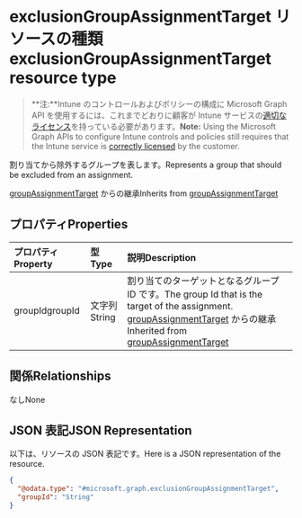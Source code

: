 # <a name="exclusiongroupassignmenttarget-resource-type"></a><span data-ttu-id="676e3-101">exclusionGroupAssignmentTarget リソースの種類</span><span class="sxs-lookup"><span data-stu-id="676e3-101">exclusionGroupAssignmentTarget resource type</span></span>

> <span data-ttu-id="676e3-102">**注:**Intune のコントロールおよびポリシーの構成に Microsoft Graph API を使用するには、これまでどおりに顧客が Intune サービスの[適切なライセンス](https://go.microsoft.com/fwlink/?linkid=839381)を持っている必要があります。</span><span class="sxs-lookup"><span data-stu-id="676e3-102">**Note:** Using the Microsoft Graph APIs to configure Intune controls and policies still requires that the Intune service is [correctly licensed](https://go.microsoft.com/fwlink/?linkid=839381) by the customer.</span></span>

<span data-ttu-id="676e3-103">割り当てから除外するグループを表します。</span><span class="sxs-lookup"><span data-stu-id="676e3-103">Represents a group that should be excluded from an assignment.</span></span>

<span data-ttu-id="676e3-104">[groupAssignmentTarget](../resources/intune_books_groupassignmenttarget.md) からの継承</span><span class="sxs-lookup"><span data-stu-id="676e3-104">Inherits from [groupAssignmentTarget](../resources/intune_books_groupassignmenttarget.md)</span></span>

## <a name="properties"></a><span data-ttu-id="676e3-105">プロパティ</span><span class="sxs-lookup"><span data-stu-id="676e3-105">Properties</span></span>
|<span data-ttu-id="676e3-106">プロパティ</span><span class="sxs-lookup"><span data-stu-id="676e3-106">Property</span></span>|<span data-ttu-id="676e3-107">型</span><span class="sxs-lookup"><span data-stu-id="676e3-107">Type</span></span>|<span data-ttu-id="676e3-108">説明</span><span class="sxs-lookup"><span data-stu-id="676e3-108">Description</span></span>|
|:---|:---|:---|
|<span data-ttu-id="676e3-109">groupId</span><span class="sxs-lookup"><span data-stu-id="676e3-109">groupId</span></span>|<span data-ttu-id="676e3-110">文字列</span><span class="sxs-lookup"><span data-stu-id="676e3-110">String</span></span>|<span data-ttu-id="676e3-111">割り当てのターゲットとなるグループ ID です。</span><span class="sxs-lookup"><span data-stu-id="676e3-111">The group Id that is the target of the assignment.</span></span> <span data-ttu-id="676e3-112">[groupAssignmentTarget](../resources/intune_books_groupassignmenttarget.md) からの継承</span><span class="sxs-lookup"><span data-stu-id="676e3-112">Inherited from [groupAssignmentTarget](../resources/intune_books_groupassignmenttarget.md)</span></span>|

## <a name="relationships"></a><span data-ttu-id="676e3-113">関係</span><span class="sxs-lookup"><span data-stu-id="676e3-113">Relationships</span></span>
<span data-ttu-id="676e3-114">なし</span><span class="sxs-lookup"><span data-stu-id="676e3-114">None</span></span>
## <a name="json-representation"></a><span data-ttu-id="676e3-115">JSON 表記</span><span class="sxs-lookup"><span data-stu-id="676e3-115">JSON Representation</span></span>
<span data-ttu-id="676e3-116">以下は、リソースの JSON 表記です。</span><span class="sxs-lookup"><span data-stu-id="676e3-116">Here is a JSON representation of the resource.</span></span>
<!-- {
  "blockType": "resource",
  "keyProperty": "id",
  "@odata.type": "microsoft.graph.exclusionGroupAssignmentTarget"
}
-->
``` json
{
  "@odata.type": "#microsoft.graph.exclusionGroupAssignmentTarget",
  "groupId": "String"
}
```



